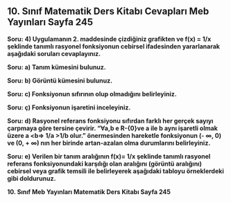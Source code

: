 ## 10. Sınıf Matematik Ders Kitabı Cevapları Meb Yayınları Sayfa 245

**Soru: 4) Uygulamanın 2. maddesinde çizdiğiniz grafikten ve f(x) = 1/x şeklinde tanımlı rasyonel fonksiyonun cebirsel ifadesinden yararlanarak aşağıdaki soruları cevaplayınız.**

**Soru: a) Tanım kümesini bulunuz.**

**Soru: b) Görüntü kümesini bulunuz.**

**Soru: c) Fonksiyonun sıfırının olup olmadığını belirleyiniz.**

**Soru: ç) Fonksiyonun işaretini inceleyiniz.**

**Soru: d) Rasyonel referans fonksiyonu sıfırdan farklı her gerçek sayıyı çarpmaya göre tersine çevirir. “∀a,b e R-{0}ve a ile b aynı işaretli olmak üzere a <b=> 1/a >1/b olur.” önermesinden hareketle fonksiyonun (- ∞, 0) ve (0, + ∞) nın her birinde artan-azalan olma durumlarını belirleyiniz.**

**Soru: e) Verilen bir tanım aralığının f(x)= 1/x şeklinde tanımlı rasyonel referans fonksiyonundaki karşılığı olan aralığını (görüntü aralığını) cebirsel veya grafik temsili ile belirleyerek aşağıdaki tabloyu örneklerdeki gibi doldurunuz.**

**10. Sınıf Meb Yayınları Matematik Ders Kitabı Sayfa 245**